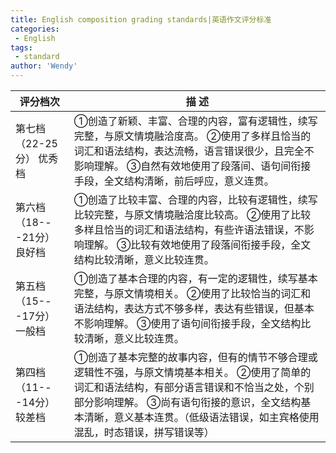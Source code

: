 ```yaml
---
title: English composition grading standards|英语作文评分标准
categories:
 - English
tags:
 - standard
author: 'Wendy'
---
```

| 评分档次                                              | 描 述                                                        |
| ----------------------------------------------------- | ------------------------------------------------------------ |
| 第七档             （22-25分）        优秀档          | ①创造了新颖、丰富、合理的内容，富有逻辑性，续写完整，与原文情境融洽度高。                                                                                                                       ②使用了多样且恰当的词汇和语法结构，表达流畅，语言错误很少，且完全不影响理解。                                                                                                                               ③自然有效地使用了段落间、语句间衔接手段，全文结构清晰，前后呼应，意义连贯。 |
| 第六档             （18---21分）     良好档           | ①创造了比较丰富、合理的内容，比较有逻辑性，续写比较完整，与原文情境融洽度比较高。                                                                                                                                              ②使用了比较多样且恰当的词汇和语法结构，有些许语法错误，不影响理解。                                                       ③比较有效地使用了段落间衔接手段，全文结构比较清晰，意义比较连贯。 |
| 第五档                （15---17分）         一般档    | ①创造了基本合理的内容，有一定的逻辑性，续写基本完整，与原文情境相关。                                                                ②使用了比较恰当的词汇和语法结构，表达方式不够多样，表达有些错误，但基本不影响理解。                                                                                                                                       ③使用了语句间衔接手段，全文结构比较清晰，意义比较连贯。 |
| 第四档                  （11---14分）          较差档 | ①创造了基本完整的故事内容，但有的情节不够合理或逻辑性不强，与原文情境基本相关。                                            ②使用了简单的词汇和语法结构，有部分语言错误和不恰当之处，个别部分影响理解。                                          ③尚有语句衔接的意识，全文结构基本清晰，意义基本连贯。（低级语法错误，如主宾格使用混乱，时态错误，拼写错误等） |